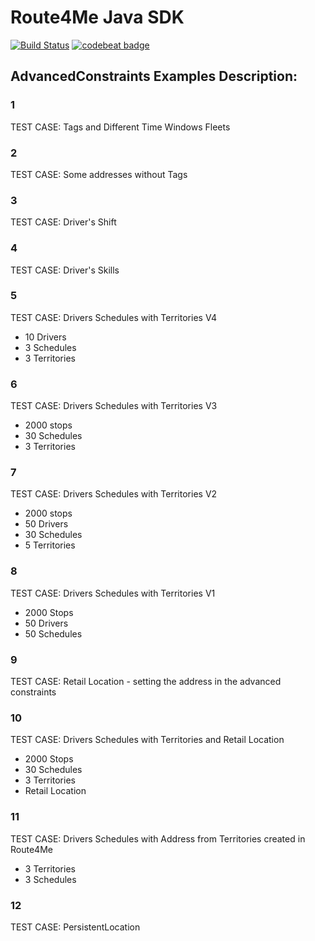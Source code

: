 # Route4Me Java SDK

[![Build Status](https://travis-ci.org/route4me/route4me-java-sdk.svg?branch=master)](https://travis-ci.org/route4me/route4me-java-sdk)
[![codebeat badge](https://codebeat.co/badges/088f1145-147e-438e-aa03-9fc5323ff235)](https://codebeat.co/projects/github-com-route4me-route4me-java-sdk)


## AdvancedConstraints Examples Description: 

### 1

TEST CASE: Tags and Different Time Windows Fleets

### 2

TEST CASE: Some addresses without Tags

### 3

TEST CASE: Driver's Shift 

### 4

TEST CASE: Driver's Skills

### 5

TEST CASE: Drivers Schedules with Territories V4

- 10 Drivers
- 3 Schedules
- 3 Territories

### 6

TEST CASE: Drivers Schedules with Territories V3

- 2000 stops
- 30 Schedules
- 3 Territories

### 7

 TEST CASE: Drivers Schedules with Territories V2

- 2000 stops
- 50 Drivers
- 30 Schedules
- 5 Territories

### 8

TEST CASE: Drivers Schedules with Territories V1

- 2000 Stops
- 50 Drivers
- 50 Schedules

### 9

TEST CASE: Retail Location - setting the address in the advanced constraints

### 10

TEST CASE: Drivers Schedules with Territories and Retail Location

- 2000 Stops
- 30 Schedules
- 3 Territories
- Retail Location

### 11

TEST CASE: Drivers Schedules with Address from Territories created in Route4Me

- 3 Territories
- 3 Schedules

### 12

TEST CASE: PersistentLocation
